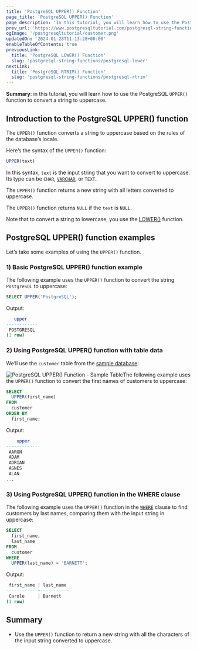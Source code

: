 ```yaml
---
title: 'PostgreSQL UPPER() Function'
page_title: 'PostgreSQL UPPER() Function'
page_description: 'In this tutorial, you will learn how to use the PostgreSQL UPPER() function to convert the string to all uppercase.'
prev_url: 'https://www.postgresqltutorial.com/postgresql-string-functions/postgresql-upper/'
ogImage: '/postgresqltutorial/customer.png'
updatedOn: '2024-01-28T11:13:28+00:00'
enableTableOfContents: true
previousLink:
  title: 'PostgreSQL LOWER() Function'
  slug: 'postgresql-string-functions/postgresql-lower'
nextLink:
  title: 'PostgreSQL RTRIM() Function'
  slug: 'postgresql-string-functions/postgresql-rtrim'
---
```


**Summary**: in this tutorial, you will learn how to use the PostgreSQL `UPPER()` function to convert a string to uppercase.

## Introduction to the PostgreSQL UPPER() function

The `UPPER()` function converts a string to uppercase based on the rules of the database’s locale.

Here’s the syntax of the `UPPER()` function:

```sql
UPPER(text)
```

In this syntax, `text` is the input string that you want to convert to uppercase. Its type can be `CHAR`, [`VARCHAR`](../postgresql-tutorial/postgresql-char-varchar-text), or `TEXT`.

The `UPPER()` function returns a new string with all letters converted to uppercase.

The `UPPER()` function returns `NULL` if the `text` is `NULL`.

Note that to convert a string to lowercase, you use the [LOWER()](postgresql-lower) function.

## PostgreSQL UPPER() function examples

Let’s take some examples of using the `UPPER()` function.

### 1\) Basic PostgreSQL UPPER() function example

The following example uses the `UPPER()` function to convert the string `PostgreSQL` to uppercase:

```sql
SELECT UPPER('PostgreSQL');
```

Output:

```sql
   upper
------------
 POSTGRESQL
(1 row)
```

### 2\) Using PostgreSQL UPPER() function with table data

We’ll use the `customer` table from the [sample database](../postgresql-getting-started/postgresql-sample-database):

![PostgreSQL UPPER() Function - Sample Table ](/postgresqltutorial/customer.png)The following example uses the `UPPER()` function to convert the first names of customers to uppercase:

```sql
SELECT
  UPPER(first_name)
FROM
  customer
ORDER BY
  first_name;
```

Output:

```sql
    upper
-------------
 AARON
 ADAM
 ADRIAN
 AGNES
 ALAN
...
```

### 3\) Using PostgreSQL UPPER() function in the WHERE clause

The following example uses the `UPPER()` function in the [`WHERE`](../postgresql-tutorial/postgresql-where) clause to find customers by last names, comparing them with the input string in uppercase:

```sql
SELECT
  first_name,
  last_name
FROM
  customer
WHERE
  UPPER(last_name) = 'BARNETT';
```

Output:

```sql
 first_name | last_name
------------+-----------
 Carole     | Barnett
(1 row)
```

## Summary

- Use the `UPPER()` function to return a new string with all the characters of the input string converted to uppercase.
